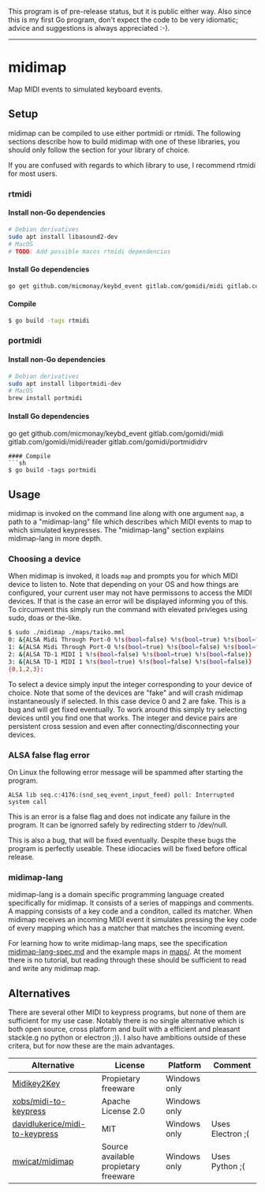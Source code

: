 This program is of pre-release status, but it is public either way. Also since this is my first Go program, don't expect the code to be very idiomatic; advice and suggestions is always appreciated :-).

---

# midimap
Map MIDI events to simulated keyboard events.
## Setup
midimap can be compiled to use either portmidi or rtmidi. The following sections describe how to build midimap with one of these libraries, you should only follow the section for your library of choice.

If you are confused with regards to which library to use, I recommend rtmidi for most users.
### rtmidi
#### Install non-Go dependencies
```sh
# Debian derivatives
sudo apt install libasound2-dev
# MacOS
# TODO: Add possible macos rtmidi dependencios
```
#### Install Go dependencies
```sh
go get github.com/micmonay/keybd_event gitlab.com/gomidi/midi gitlab.com/gomidi/midi/reader gitlab.com/gomidi/rtmididrv
```
#### Compile
```sh
$ go build -tags rtmidi
```
### portmidi
#### Install non-Go dependencies
```sh
# Debian derivatives
sudo apt install libportmidi-dev
# MacOS
brew install portmidi
```
#### Install Go dependencies
go get github.com/micmonay/keybd_event gitlab.com/gomidi/midi gitlab.com/gomidi/midi/reader gitlab.com/gomidi/portmididrv
```
#### Compile
```sh
$ go build -tags portmidi
```
## Usage
midimap is invoked on the command line along with one argument `map`, a path to a "midimap-lang" file which describes which MIDI events to map to which simulated keypresses. The "midimap-lang" section explains midimap-lang in more depth.

### Choosing a device
When midimap is invoked, it loads `map` and prompts you for which MIDI device to listen to. Note that depending on your OS and how things are configured, your current user may not have permissons to access the MIDI devices. If that is the case an error will be displayed informing you of this. To circumvent this simply run the command with elevated privleges using sudo, doas or the-like.
```sh
$ sudo ./midimap ./maps/taiko.mml
0: &{ALSA Midi Through Port-0 %!s(bool=false) %!s(bool=true) %!s(bool=false)}
1: &{ALSA Midi Through Port-0 %!s(bool=true) %!s(bool=false) %!s(bool=false)}
2: &{ALSA TD-1 MIDI 1 %!s(bool=false) %!s(bool=true) %!s(bool=false)}
3: &{ALSA TD-1 MIDI 1 %!s(bool=true) %!s(bool=false) %!s(bool=false)}
{0,1,2,3}: 
```

To select a device simply input the integer corresponding to your device of choice. Note that some of the devices are "fake" and will crash midimap instantaneously if selected. In this case device 0 and 2 are fake. This is a bug and will get fixed eventually. To work around this simply try selecting devices until you find one that works. The integer and device pairs are persistent cross session and even after connecting/disconnecting your devices.

### ALSA false flag error
On Linux the following error message will be spammed after starting the program.
```
ALSA lib seq.c:4176:(snd_seq_event_input_feed) poll: Interrupted system call
```
This is an error is a false flag and does not indicate any failure in the program. It can be ignorred safely by redirecting stderr to /dev/null.

This is also a bug, that will be fixed eventually. Despite these bugs the program is perfectly useable. These idiocacies will be fixed before offical release.

### midimap-lang
midimap-lang is a domain specific programming language created specifically for midimap. It consists of a series of mappings and comments. A mapping consists of a key code and a conditon, called its matcher. When midimap receives an incoming MIDI event it simulates pressing the key code of every mapping which has a matcher that matches the incoming event.

For learning how to write midimap-lang maps, see the specification [midimap-lang-spec.md](https://github.com/fossegrim/midimap/blob/master/midimap-lang-spec.md) and the example maps in [maps/](https://github.com/fossegrim/midimap/tree/master/maps). At the moment there is no tutorial, but reading through these should be sufficient to read and write any midimap map.

## Alternatives
There are several other MIDI to keypress programs, but none of them are sufficient for my use case. Notably there is no single alternative which is both open source, cross platform and built with a efficient and pleasant stack(e.g no python or electron ;)). I also have ambitions outside of these critera, but for now these are the main advantages.

| Alternative                                                                         | License                              | Platform     | Comment          |
|-------------------------------------------------------------------------------------|--------------------------------------|--------------|------------------|
| [Midikey2Key](https://midikey2key.de)                                               | Propietary freeware                  | Windows only |                  |
| [xobs/midi-to-keypress](https://github.com/xobs/midi-to-keypress)                   | Apache License 2.0 | Windows only |                  |
| [davidlukerice/midi-to-keypress](https://github.com/davidlukerice/midi-to-keypress) | MIT                                  | Windows only | Uses Electron ;( |
| [mwicat/midimap](https://github.com/mwicat/midimap)                                 | Source available propietary freeware | Windows only | Uses Python ;(   |

